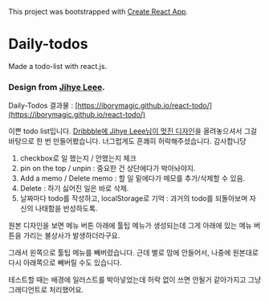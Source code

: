 This project was bootstrapped with [Create React App](https://github.com/facebook/create-react-app).

# Daily-todos
Made a todo-list with react.js.
### Design from [Jihye Leee](http://jihyeleee.com/).

Daily-Todos 결과물 : [https://iborymagic.github.io/react-todo/](https://iborymagic.github.io/react-todo/)

이쁜 todo list입니다.
[Dribbble에 Jihye Leee님이 멋진 디자인](https://dribbble.com/shots/3384144-Hello-Dribbble)을 올려놓으셔서
그걸 바탕으로 한 번 만들어봤습니다. 
너그럽게도 흔쾌히 허락해주셨습니다. 감사합니당

1. checkbox로 일 했는지 / 안했는지 체크
2. pin on the top / unpin : 중요한 건 상단에다가 박아놔야지.
3. Add a memo / Delete memo : 할 일 밑에다가 메모를 추가/삭제할 수 있음.
4. Delete : 하기 싫어진 일은 바로 삭제.
5. 날짜마다 todo를 작성하고, localStorage로 기억 : 과거의 todo를 되돌아보며 자신의 나태함을 반성하도록.

원본 디자인을 보면 메뉴 버튼 아래에 툴팁 메뉴가 생성되는데
그게 아래에 있는 메뉴 버튼을 가리는 불상사가 발생하더라구요.

그래서 왼쪽으로 툴팁 메뉴를 빼버렸습니다.
근데 별로 맘에 안들어서, 나중에 원본대로 다시 아래쪽으로 빼버릴 수도 있습니다.

테스트할 때는 배경에 일러스트를 박아넣었는데
허락 없이 쓰면 안될거 같아가지고 그냥 그래디언트로 처리했어요.
